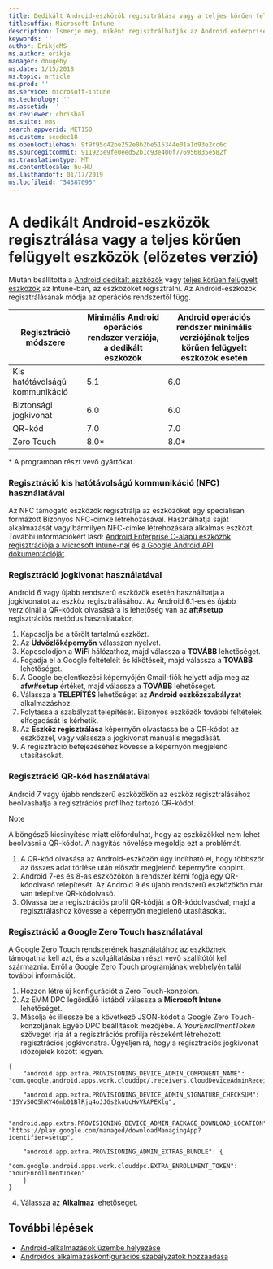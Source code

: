 ```yaml
---
title: Dedikált Android-eszközök regisztrálása vagy a teljes körűen felügyelt eszközöket az Intune-ban
titlesuffix: Microsoft Intune
description: Ismerje meg, miként regisztrálhatják az Android enterprise dedikált eszközök vagy fulluy felügyelt eszközöket az Intune-ban.
keywords: ''
author: ErikjeMS
ms.author: erikje
manager: dougeby
ms.date: 1/15/2018
ms.topic: article
ms.prod: ''
ms.service: microsoft-intune
ms.technology: ''
ms.assetid: ''
ms.reviewer: chrisbal
ms.suite: ems
search.appverid: MET150
ms.custom: seodec18
ms.openlocfilehash: 9f9f95c42be252e0b2be515344e01a1d93e2cc6c
ms.sourcegitcommit: 911923e9fe0eed52b1c93e400f776956835e582f
ms.translationtype: MT
ms.contentlocale: hu-HU
ms.lasthandoff: 01/17/2019
ms.locfileid: "54387095"
---
```

# <a name="enroll-your-android-dedicated-devices-or-fully-managed-devices-preview"></a>A dedikált Android-eszközök regisztrálása vagy a teljes körűen felügyelt eszközök (előzetes verzió)

Miután beállította a [Android dedikált eszközök](android-kiosk-enroll.md) vagy [teljes körűen felügyelt eszközök](android-fully-managed-enroll.md) az Intune-ban, az eszközöket regisztrálni. Az Android-eszközök regisztrálásának módja az operációs rendszertől függ.

| Regisztráció módszere | Minimális Android operációs rendszer verziója, a dedikált eszközök | Android operációs rendszer minimális verziójának teljes körűen felügyelt eszközök esetén |
| ----- | ----- | ----- |
| Kis hatótávolságú kommunikáció | 5.1 | 6.0 |
| Biztonsági jogkivonat | 6.0 | 6.0 |
| QR-kód | 7.0 | 7.0 |
| Zero Touch  | 8.0\* | 8.0\* |

\* A programban részt vevő gyártókat.

### <a name="enroll-by-using-near-field-communication-nfc"></a>Regisztráció kis hatótávolságú kommunikáció (NFC) használatával

Az NFC támogató eszközök regisztrálja az eszközöket egy speciálisan formázott Bizonyos NFC-címke létrehozásával. Használhatja saját alkalmazását vagy bármilyen NFC-címke létrehozására alkalmas eszközt. További információkért lásd: [Android Enterprise C-alapú eszközök regisztrációja a Microsoft Intune-nal](https://blogs.technet.microsoft.com/cbernier/2018/10/15/nfc-based-android-enterprise-device-enrollment-with-microsoft-intune/) és [a Google Android API dokumentációját](https://developers.google.com/android/management/provision-device#nfc_method).

### <a name="enroll-by-using-a-token"></a>Regisztráció jogkivonat használatával

Android 6 vagy újabb rendszerű eszközök esetén használhatja a jogkivonatot az eszköz regisztrálásához. Az Android 6.1-es és újabb verzióinál a QR-kódok olvasására is lehetőség van az **aft#setup** regisztrációs metódus használatakor.

1. Kapcsolja be a törölt tartalmú eszközt.
2. Az **Üdvözlőképernyőn** válasszon nyelvet.
3. Kapcsolódjon a **WiFi** hálózathoz, majd válassza a **TOVÁBB** lehetőséget.
4. Fogadja el a Google feltételeit és kikötéseit, majd válassza a **TOVÁBB** lehetőséget.
5. A Google bejelentkezési képernyőjén Gmail-fiók helyett adja meg az **afw#setup** értéket, majd válassza a **TOVÁBB** lehetőséget.
6. Válassza a **TELEPÍTÉS** lehetőséget az **Android eszközszabályzat** alkalmazáshoz.
7. Folytassa a szabályzat telepítését.  Bizonyos eszközök további feltételek elfogadását is kérhetik. 
8. Az **Eszköz regisztrálása** képernyőn olvastassa be a QR-kódot az eszközzel, vagy válassza a jogkivonat manuális megadását.
9. A regisztráció befejezéséhez kövesse a képernyőn megjelenő utasításokat. 

### <a name="enroll-by-using-a-qr-code"></a>Regisztráció QR-kód használatával

Android 7 vagy újabb rendszerű eszközökön az eszköz regisztrálásához beolvashatja a regisztrációs profilhoz tartozó QR-kódot.

> [!Note]
> A böngésző kicsinyítése miatt előfordulhat, hogy az eszközökkel nem lehet beolvasni a QR-kódot. A nagyítás növelése megoldja ezt a problémát.

1. A QR-kód olvasása az Android-eszközön úgy indítható el, hogy többször az összes adat törlése után először megjelenő képernyőre koppint.
2. Android 7-es és 8-as eszközökön a rendszer kérni fogja egy QR-kódolvasó telepítését. Az Android 9 és újabb rendszerű eszközökön már van telepítve QR-kódolvasó.
3. Olvassa be a regisztrációs profil QR-kódját a QR-kódolvasóval, majd a regisztráláshoz kövesse a képernyőn megjelenő utasításokat.

### <a name="enroll-by-using-google-zero-touch"></a>Regisztráció a Google Zero Touch használatával

A Google Zero Touch rendszerének használatához az eszköznek támogatnia kell azt, és a szolgáltatásban részt vevő szállítótól kell származnia.  Erről a [Google Zero Touch programjának webhelyén](https://www.android.com/enterprise/management/zero-touch/) talál további információt. 

1. Hozzon létre új konfigurációt a Zero Touch-konzolon.
2. Az EMM DPC legördülő listából válassza a **Microsoft Intune** lehetőséget.
3. Másolja és illessze be a következő JSON-kódot a Google Zero Touch-konzoljának Egyéb DPC beállítások mezőjébe. A *YourEnrollmentToken* szöveget írja át a regisztrációs profilja részeként létrehozott regisztrációs jogkivonatra. Ügyeljen rá, hogy a regisztrációs jogkivonat időzőjelek között legyen.

```
{ 
    "android.app.extra.PROVISIONING_DEVICE_ADMIN_COMPONENT_NAME": "com.google.android.apps.work.clouddpc/.receivers.CloudDeviceAdminReceiver", 

    "android.app.extra.PROVISIONING_DEVICE_ADMIN_SIGNATURE_CHECKSUM": "I5YvS0O5hXY46mb01BlRjq4oJJGs2kuUcHvVkAPEXlg", 

    "android.app.extra.PROVISIONING_DEVICE_ADMIN_PACKAGE_DOWNLOAD_LOCATION": "https://play.google.com/managed/downloadManagingApp?identifier=setup", 

    "android.app.extra.PROVISIONING_ADMIN_EXTRAS_BUNDLE": { 
        "com.google.android.apps.work.clouddpc.EXTRA_ENROLLMENT_TOKEN": "YourEnrollmentToken" 
    } 
} 
```
4. Válassza az **Alkalmaz** lehetőséget.


## <a name="next-steps"></a>További lépések
- [Android-alkalmazások üzembe helyezése](apps-deploy.md)
- [Androidos alkalmazáskonfigurációs szabályzatok hozzáadása](device-profiles.md)


